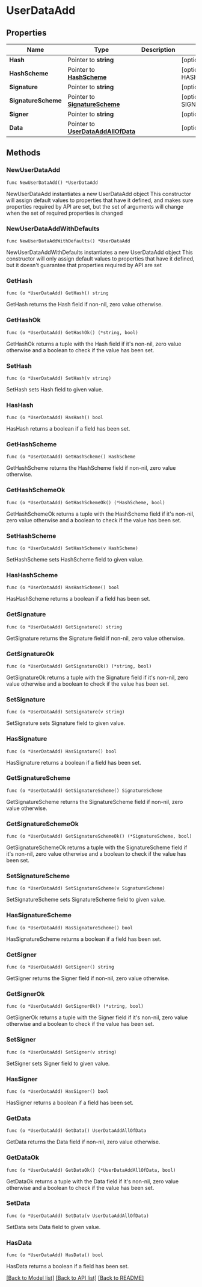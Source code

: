 # UserDataAdd

## Properties

Name | Type | Description | Notes
------------ | ------------- | ------------- | -------------
**Hash** | Pointer to **string** |  | [optional] 
**HashScheme** | Pointer to [**HashScheme**](HashScheme.md) |  | [optional] [default to HASHSCHEME_HASH_SCHEME_BLAKE3]
**Signature** | Pointer to **string** |  | [optional] 
**SignatureScheme** | Pointer to [**SignatureScheme**](SignatureScheme.md) |  | [optional] [default to SIGNATURESCHEME_ED25519]
**Signer** | Pointer to **string** |  | [optional] 
**Data** | Pointer to [**UserDataAddAllOfData**](UserDataAddAllOfData.md) |  | [optional] 

## Methods

### NewUserDataAdd

`func NewUserDataAdd() *UserDataAdd`

NewUserDataAdd instantiates a new UserDataAdd object
This constructor will assign default values to properties that have it defined,
and makes sure properties required by API are set, but the set of arguments
will change when the set of required properties is changed

### NewUserDataAddWithDefaults

`func NewUserDataAddWithDefaults() *UserDataAdd`

NewUserDataAddWithDefaults instantiates a new UserDataAdd object
This constructor will only assign default values to properties that have it defined,
but it doesn't guarantee that properties required by API are set

### GetHash

`func (o *UserDataAdd) GetHash() string`

GetHash returns the Hash field if non-nil, zero value otherwise.

### GetHashOk

`func (o *UserDataAdd) GetHashOk() (*string, bool)`

GetHashOk returns a tuple with the Hash field if it's non-nil, zero value otherwise
and a boolean to check if the value has been set.

### SetHash

`func (o *UserDataAdd) SetHash(v string)`

SetHash sets Hash field to given value.

### HasHash

`func (o *UserDataAdd) HasHash() bool`

HasHash returns a boolean if a field has been set.

### GetHashScheme

`func (o *UserDataAdd) GetHashScheme() HashScheme`

GetHashScheme returns the HashScheme field if non-nil, zero value otherwise.

### GetHashSchemeOk

`func (o *UserDataAdd) GetHashSchemeOk() (*HashScheme, bool)`

GetHashSchemeOk returns a tuple with the HashScheme field if it's non-nil, zero value otherwise
and a boolean to check if the value has been set.

### SetHashScheme

`func (o *UserDataAdd) SetHashScheme(v HashScheme)`

SetHashScheme sets HashScheme field to given value.

### HasHashScheme

`func (o *UserDataAdd) HasHashScheme() bool`

HasHashScheme returns a boolean if a field has been set.

### GetSignature

`func (o *UserDataAdd) GetSignature() string`

GetSignature returns the Signature field if non-nil, zero value otherwise.

### GetSignatureOk

`func (o *UserDataAdd) GetSignatureOk() (*string, bool)`

GetSignatureOk returns a tuple with the Signature field if it's non-nil, zero value otherwise
and a boolean to check if the value has been set.

### SetSignature

`func (o *UserDataAdd) SetSignature(v string)`

SetSignature sets Signature field to given value.

### HasSignature

`func (o *UserDataAdd) HasSignature() bool`

HasSignature returns a boolean if a field has been set.

### GetSignatureScheme

`func (o *UserDataAdd) GetSignatureScheme() SignatureScheme`

GetSignatureScheme returns the SignatureScheme field if non-nil, zero value otherwise.

### GetSignatureSchemeOk

`func (o *UserDataAdd) GetSignatureSchemeOk() (*SignatureScheme, bool)`

GetSignatureSchemeOk returns a tuple with the SignatureScheme field if it's non-nil, zero value otherwise
and a boolean to check if the value has been set.

### SetSignatureScheme

`func (o *UserDataAdd) SetSignatureScheme(v SignatureScheme)`

SetSignatureScheme sets SignatureScheme field to given value.

### HasSignatureScheme

`func (o *UserDataAdd) HasSignatureScheme() bool`

HasSignatureScheme returns a boolean if a field has been set.

### GetSigner

`func (o *UserDataAdd) GetSigner() string`

GetSigner returns the Signer field if non-nil, zero value otherwise.

### GetSignerOk

`func (o *UserDataAdd) GetSignerOk() (*string, bool)`

GetSignerOk returns a tuple with the Signer field if it's non-nil, zero value otherwise
and a boolean to check if the value has been set.

### SetSigner

`func (o *UserDataAdd) SetSigner(v string)`

SetSigner sets Signer field to given value.

### HasSigner

`func (o *UserDataAdd) HasSigner() bool`

HasSigner returns a boolean if a field has been set.

### GetData

`func (o *UserDataAdd) GetData() UserDataAddAllOfData`

GetData returns the Data field if non-nil, zero value otherwise.

### GetDataOk

`func (o *UserDataAdd) GetDataOk() (*UserDataAddAllOfData, bool)`

GetDataOk returns a tuple with the Data field if it's non-nil, zero value otherwise
and a boolean to check if the value has been set.

### SetData

`func (o *UserDataAdd) SetData(v UserDataAddAllOfData)`

SetData sets Data field to given value.

### HasData

`func (o *UserDataAdd) HasData() bool`

HasData returns a boolean if a field has been set.


[[Back to Model list]](../README.md#documentation-for-models) [[Back to API list]](../README.md#documentation-for-api-endpoints) [[Back to README]](../README.md)


